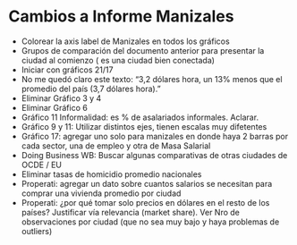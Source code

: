 # Cambios a Informe Manizales

* Colorear la axis label de Manizales en todos los gráficos
* Grupos de comparación del documento anterior para presentar la ciudad al comienzo ( es una ciudad bien conectada)
* Iniciar con gráficos 21/17
* No me quedó claro este texto: “3,2 dólares hora, un 13% menos que el promedio del país (3,7 dólares hora).”
* Eliminar Gráfico 3 y 4 
* Eliminar Gráfico 6
* Gráfico 11 Informalidad: es % de asalariados informales. Aclarar.
* Gráfico 9 y 11: Utilizar distintos ejes, tienen escalas muy difetentes
* Gráfico 17: agregar uno solo para manizales en donde haya 2 barras por cada sector, una de empleo y otra de Masa Salarial
* Doing Business WB: Buscar algunas comparativas de otras ciudades de OCDE / EU
* Eliminar tasas de homicidio promedio nacionales
* Properati: agregar un dato sobre cuantos salarios se necesitan para comprar una vivienda promedio por ciudad
* Properati: ¿por qué tomar solo precios en dólares en el resto de los países? Justificar vía relevancia (market share). Ver Nro de observaciones por ciudad (que no sea muy bajo y haya problemas de outliers)
